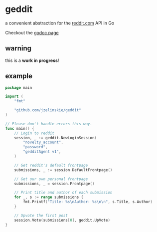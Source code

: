 # geddit
a convenient abstraction for the [reddit.com](http://reddit.com) API in Go

Checkout the [godoc page](http://godoc.org/github.com/jzelinskie/geddit)

## warning

this is a **work in progress**!

## example

```Go
package main

import (
	"fmt"

	"github.com/jzelinskie/geddit"
)

// Please don't handle errors this way.
func main() {
	// Login to reddit
	session, _ := geddit.NewLoginSession(
		"novelty_account",
		"password",
		"gedditAgent v1",
	)

	// Get reddit's default frontpage
	submissions, _ := session.DefaultFrontpage()

	// Get our own personal frontpage
	submissions, _ = session.Frontpage()

	// Print title and author of each submission
	for _, s := range submissions {
		fmt.Printf("Title: %s\nAuthor: %s\n\n", s.Title, s.Author)
	}

	// Upvote the first post
	session.Vote(submissions[0], geddit.UpVote)
}
```
